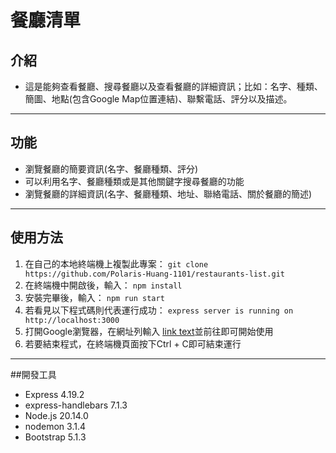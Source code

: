 # 餐廳清單
## 介紹
* 這是能夠查看餐廳、搜尋餐廳以及查看餐廳的詳細資訊；比如：名字、種類、簡圖、地點(包含Google Map位置連結)、聯繫電話、評分以及描述。
---
## 功能
* 瀏覽餐廳的簡要資訊(名字、餐廳種類、評分)
* 可以利用名字、餐廳種類或是其他關鍵字搜尋餐廳的功能
* 瀏覽餐廳的詳細資訊(名字、餐廳種類、地址、聯絡電話、關於餐廳的簡述)
---
## 使用方法
1. 在自己的本地終端機上複製此專案：
```git clone https://github.com/Polaris-Huang-1101/restaurants-list.git```
2. 在終端機中開啟後，輸入：
```npm install```
3. 安裝完畢後，輸入：
```npm run start```
4. 若看見以下程式碼則代表運行成功：
```express server is running on http://localhost:3000```
5. 打開Google瀏覽器，在網址列輸入 [link text](http://localhost:3000)並前往即可開始使用
6. 若要結束程式，在終端機頁面按下Ctrl + C即可結束運行
---
##開發工具
* Express 4.19.2
* express-handlebars 7.1.3
* Node.js 20.14.0
* nodemon 3.1.4
* Bootstrap 5.1.3


